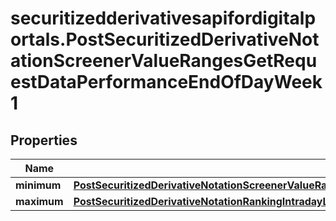 # securitizedderivativesapifordigitalportals.PostSecuritizedDerivativeNotationScreenerValueRangesGetRequestDataPerformanceEndOfDayWeek1

## Properties

Name | Type | Description | Notes
------------ | ------------- | ------------- | -------------
**minimum** | [**PostSecuritizedDerivativeNotationScreenerValueRangesGetRequestDataPerformanceEndOfDayDay1Minimum**](PostSecuritizedDerivativeNotationScreenerValueRangesGetRequestDataPerformanceEndOfDayDay1Minimum.md) |  | [optional] 
**maximum** | [**PostSecuritizedDerivativeNotationRankingIntradayListRequestDataPerformanceRelativeMaximum**](PostSecuritizedDerivativeNotationRankingIntradayListRequestDataPerformanceRelativeMaximum.md) |  | [optional] 


